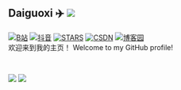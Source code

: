 <!--
**Ehco1996/Ehco1996** is a ✨ _special_ ✨ repository because its `README.md` (this file) appears on your GitHub profile.

Here are some ideas to get you started:

* 🔭 I’m currently working on ...
* 🌱 I’m currently learning ...
* 👯 I’m looking to collaborate on ...
* 🤔 I’m looking for help with ...
* 💬 Ask me about ...
* 📫 How to reach me: ...
* 😄 Pronouns: ...
* ⚡ Fun fact: ...
-->

## Daiguoxi ✈️ ![](https://views.whatilearened.today/views/github/daiguoxi/daiguoxi.svg)
[![B站](https://img.shields.io/badge/B站-DGX杂学-green)](https://space.bilibili.com/449154488) [![抖音](https://img.shields.io/badge/抖音-DG息-blue)](https://v.douyin.com/dGAUBc3/) [![STARS](https://img.shields.io/github/stars/daiguoxi/bilibili_api?color=yellow&label=Github%20Stars)](https://github.com/daiguoxi/bilibili_api/stargazers) [![CSDN](https://img.shields.io/badge/CSDN-DG息-red)](https://blog.csdn.net/dgxl22) [![博客园](https://img.shields.io/badge/博客园-DGX杂学-blue)](https://www.cnblogs.com/yeu4h3uh2/) 
</br>
欢迎来到我的主页！ Welcome to my GitHub profile!



<img id="img" class="style-scope yt-img-shadow" alt="" height="16" width="16" src="https://encrypted-tbn0.gstatic.com/favicon-tbn?q=tbn:ANd9GcSdt30FcA6UlRMXZik_Oq-RRg_WA51udXuTuTlApoQXdtCdfuvoY_Mh44vwdF2KfUJAYaEAfl4Ooa27f80gesipIyfB3m0OxA">



![](https://github-readme-stats.vercel.app/api?username=daiguoxi&show_icons=true&line_height=21&show_icons=true&theme=vue&hide_border=true)
![](https://github-readme-stats.vercel.app/api/top-langs/?username=daiguoxi&show_icons=true&layout=compact&theme=vue&hide_border=true&hide=html,css)

<!-- * 🔭 I’m currently working at [PingCAP](https://pingcap.com/)

* 🌱 I’m currently using `GoLang` `Python` <del>`java`</del> `k8s/rancher`

* ✈️ Open to Remote Job Opportunities 🍻

* 👀 Feel free to contact me via [Telegram](https://t.me/Ehco1996) -->
